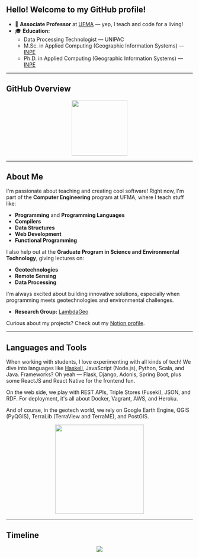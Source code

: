 ## Hello! Welcome to my GitHub profile!

- 💼 **Associate Professor** at [UFMA](https://www.ufma.br/) — yep, I teach and code for a living!  
- 🎓 **Education:**  
  - Data Processing Technologist — UNIPAC  
  - M.Sc. in Applied Computing (Geographic Information Systems) — [INPE](https://www.gov.br/inpe/pt-br)  
  - Ph.D. in Applied Computing (Geographic Information Systems) — [INPE](https://www.gov.br/inpe/pt-br)  

---

## GitHub Overview

<p align="center">
  <img height="150em" src="https://github-readme-stats.vercel.app/api?username=profsergiocosta&show_icons=true&theme=dark&include_all_commits=true" />
 
  <!--
  <img height="150em" src="https://github-readme-streak-stats.herokuapp.com/?user=profsergiocosta&theme=dark&hide_border=false" />
  -->
</p>

---

## About Me

I'm passionate about teaching and creating cool software! Right now, I'm part of the **Computer Engineering** program at UFMA, where I teach stuff like:

- **Programming** and **Programming Languages**  
- **Compilers**  
- **Data Structures**  
- **Web Development**  
- **Functional Programming**  

I also help out at the **Graduate Program in Science and Environmental Technology**, giving lectures on:

- **Geotechnologies**  
- **Remote Sensing**  
- **Data Processing**  

I'm always excited about building innovative solutions, especially when programming meets geotechnologies and environmental challenges.

- **Research Group:** [LambdaGeo](https://github.com/LambdaGeo)  

Curious about my projects? Check out my [Notion profile](https://profsergiocosta.notion.site/).

---

## Languages and Tools

When working with students, I love experimenting with all kinds of tech! We dive into languages like [Haskell](https://lambda-ma.github.io/rwh-ptbr/), JavaScript (Node.js), Python, Scala, and Java. Frameworks? Oh yeah — Flask, Django, Adonis, Spring Boot, plus some ReactJS and React Native for the frontend fun.  

On the web side, we play with REST APIs, Triple Stores (Fuseki), JSON, and RDF. For deployment, it's all about Docker, Vagrant, AWS, and Heroku.  

And of course, in the geotech world, we rely on Google Earth Engine, QGIS (PyQGIS), TerraLib (TerraView and TerraME), and PostGIS.

<p align="center">
  <img height="240em" src="https://github-readme-stats.vercel.app/api/top-langs/?username=profsergiocosta&layout=compact&hide=Assembly,HTML,Hack,Scilab,Makefile,ANTLR,Jupyter%20Notebook&langs_count=14&theme=dark" />
</p>

---

## Timeline 

<p align="center">
  <a href="https://github.com/profsergiocosta">
    <img src="http://github-profile-summary-cards.vercel.app/api/cards/profile-details?username=profsergiocosta&theme=transparent&bg_color=blue" />
  </a>
</p>
